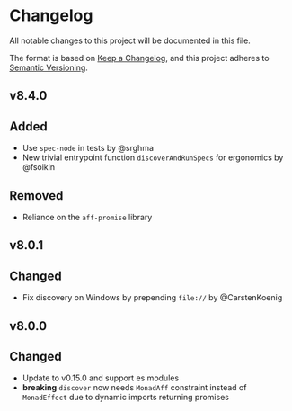# Changelog

All notable changes to this project will be documented in this file.

The format is based on [Keep a Changelog](https://keepachangelog.com/en/1.0.0/),
and this project adheres to [Semantic Versioning](https://semver.org/spec/v2.0.0.html).

## v8.4.0

## Added

- Use `spec-node` in tests by @srghma
- New trivial entrypoint function `discoverAndRunSpecs` for ergonomics by @fsoikin

## Removed

- Reliance on the `aff-promise` library

## v8.0.1

## Changed

- Fix discovery on Windows by prepending `file://` by @CarstenKoenig

## v8.0.0

## Changed
- Update to v0.15.0 and support es modules
- **breaking** `discover` now needs `MonadAff` constraint instead of `MonadEffect` due to dynamic imports returning promises
